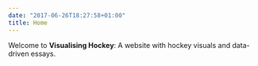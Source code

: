 ```yaml
---
date: "2017-06-26T18:27:58+01:00"
title: Home
---
```


Welcome to **Visualising Hockey**: A website with hockey visuals and data-driven essays.


